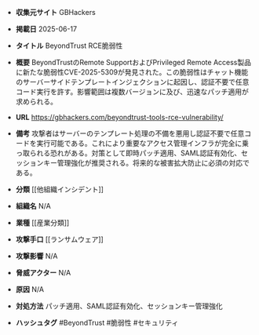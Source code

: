 - **収集元サイト**
GBHackers

- **掲載日**
2025-06-17

- **タイトル**
BeyondTrust RCE脆弱性

- **概要**
BeyondTrustのRemote SupportおよびPrivileged Remote Access製品に新たな脆弱性CVE-2025-5309が発見された。この脆弱性はチャット機能のサーバーサイドテンプレートインジェクションに起因し、認証不要で任意コード実行を許す。影響範囲は複数バージョンに及び、迅速なパッチ適用が求められる。

- **URL**
https://gbhackers.com/beyondtrust-tools-rce-vulnerability/

- **備考**
攻撃者はサーバーのテンプレート処理の不備を悪用し認証不要で任意コードを実行可能である。これにより重要なアクセス管理インフラが完全に乗っ取られる恐れがある。対策として即時パッチ適用、SAML認証有効化、セッションキー管理強化が推奨される。将来的な被害拡大防止に必須の対応である。

- **分類**
[[他組織インシデント]]

- **組織名**
N/A

- **業種**
[[産業分類]]

- **攻撃手口**
[[ランサムウェア]]

- **攻撃影響**
N/A

- **脅威アクター**
N/A

- **原因**
N/A

- **対処方法**
パッチ適用、SAML認証有効化、セッションキー管理強化

- **ハッシュタグ**
#BeyondTrust #脆弱性 #セキュリティ
